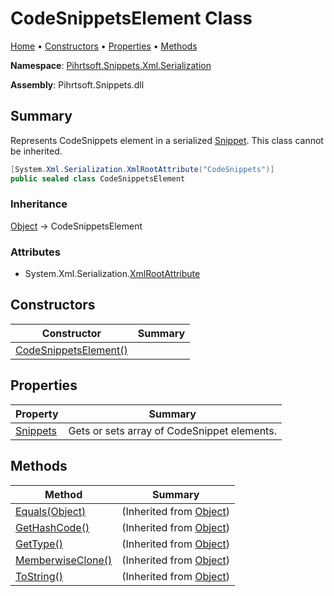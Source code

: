 # CodeSnippetsElement Class

[Home](../../../../../README.md) &#x2022; [Constructors](#constructors) &#x2022; [Properties](#properties) &#x2022; [Methods](#methods)

**Namespace**: [Pihrtsoft.Snippets.Xml.Serialization](../README.md)

**Assembly**: Pihrtsoft\.Snippets\.dll

## Summary

Represents CodeSnippets element in a serialized [Snippet](../../../Snippet/README.md)\. This class cannot be inherited\.

```csharp
[System.Xml.Serialization.XmlRootAttribute("CodeSnippets")]
public sealed class CodeSnippetsElement
```

### Inheritance

[Object](https://docs.microsoft.com/en-us/dotnet/api/system.object) &#x2192; CodeSnippetsElement

### Attributes

* System\.Xml\.Serialization\.[XmlRootAttribute](https://docs.microsoft.com/en-us/dotnet/api/system.xml.serialization.xmlrootattribute)

## Constructors

| Constructor | Summary |
| ----------- | ------- |
| [CodeSnippetsElement()](-ctor/README.md) | |

## Properties

| Property | Summary |
| -------- | ------- |
| [Snippets](Snippets/README.md) | Gets or sets array of CodeSnippet elements\. |

## Methods

| Method | Summary |
| ------ | ------- |
| [Equals(Object)](https://docs.microsoft.com/en-us/dotnet/api/system.object.equals) |  \(Inherited from [Object](https://docs.microsoft.com/en-us/dotnet/api/system.object)\) |
| [GetHashCode()](https://docs.microsoft.com/en-us/dotnet/api/system.object.gethashcode) |  \(Inherited from [Object](https://docs.microsoft.com/en-us/dotnet/api/system.object)\) |
| [GetType()](https://docs.microsoft.com/en-us/dotnet/api/system.object.gettype) |  \(Inherited from [Object](https://docs.microsoft.com/en-us/dotnet/api/system.object)\) |
| [MemberwiseClone()](https://docs.microsoft.com/en-us/dotnet/api/system.object.memberwiseclone) |  \(Inherited from [Object](https://docs.microsoft.com/en-us/dotnet/api/system.object)\) |
| [ToString()](https://docs.microsoft.com/en-us/dotnet/api/system.object.tostring) |  \(Inherited from [Object](https://docs.microsoft.com/en-us/dotnet/api/system.object)\) |

